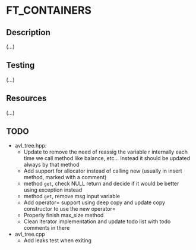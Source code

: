 # FT_CONTAINERS

## Description

(...)

## Testing

(...)

## Resources

(...)

## TODO

- avl_tree.hpp:
  - Update to remove the need of reassig the variable r internally each time we call method like balance, etc... Instead it should be updated always by that method
  - Add support for allocator instead of calling new (usually in insert method, marked with a comment)
  - method ```get```, check NULL return and decide if it would be better using exception instead
  - method ```get```, remove msg input variable
  - Add operator= support using deep copy and update copy constructor to use the new operator=
  - Properly finish max_size method
  - Clean iterator implementation and update todo list with todo comments in there
- avl_tree.cpp
  - Add leaks test when exiting
